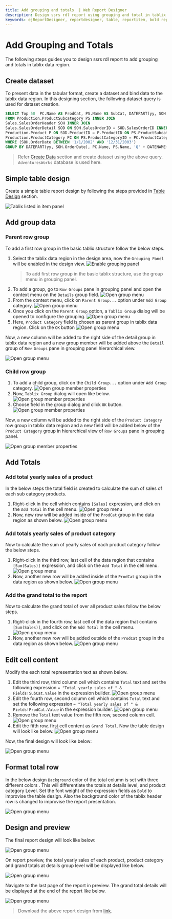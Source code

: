 ```yaml
---
title: Add grouping and totals  | Web Report Designer
description: Design ssrs rdl report using grouping and total in tablix data region, to display a list of records in the table format in Web Report Designer.
keywords: ejReportDesigner, reportdesigner, table, reportitem, bold reports, documentation, help, ej, user guide, demo, samples, bold reports, bold reporting
---
```


# Add Grouping and Totals

The following steps guides you to design ssrs rdl report to add grouping and totals in tablix data region.

## Create dataset

To present data in the tabular format, create a dataset and bind data to the tablix data region. In this designing section, the following dataset query is used for dataset creation.

```sql
SELECT Top 50  PC.Name AS ProdCat, PS.Name AS SubCat, DATEPART(yy, SOH.OrderDate) AS OrderYear, 'Q' + DATENAME(qq, SOH.OrderDate) AS OrderQtr,SUM(SOD.UnitPrice * SOD.OrderQty) AS Sales
FROM Production.ProductSubcategory PS INNER JOIN
Sales.SalesOrderHeader SOH INNER JOIN
Sales.SalesOrderDetail SOD ON SOH.SalesOrderID = SOD.SalesOrderID INNER JOIN
Production.Product P ON SOD.ProductID = P.ProductID ON PS.ProductSubcategoryID = P.ProductSubcategoryID INNER JOIN
Production.ProductCategory PC ON PS.ProductCategoryID = PC.ProductCategoryID
WHERE (SOH.OrderDate BETWEEN '1/1/2002' AND '12/31/2003')
GROUP BY DATEPART(yy, SOH.OrderDate), PC.Name, PS.Name, 'Q' + DATENAME(qq, SOH.OrderDate), PS.ProductSubcategoryID
```

> Refer [Create Data](./../../../manage-data/dataset/create-an-embedded-dataset/#create-an-embedded-dataset) section and create dataset using the above query. `AdventuresWorks` database is used here.

## Simple table design

Create a simple table report design by following the steps provided in [Table Design](./../../../report-items/tablix/design-ssrs-rdl-report-using-table/) section.

![Tablix listed in item panel](/static/assets/on-premise/images/report-designer/report-items/tablix-add-grouping-and-totals/initial-design.png)

## Add group data

### Parent row group

To add a first row group in the basic tablix structure follow the below steps.

1. Select the tablix data region in the design area, now the `Grouping Panel` will be enabled in the design view.
![Enable grouping panel](/static/assets/on-premise/images/report-designer/report-items/tablix-add-grouping-and-totals/enable-grouping-panel.png)
   > To add first row group in the basic tablix structure, use the group menu in grouping panel.
2. To add a  group, go to `Row Groups` pane in grouping panel and open the context menu on the `Details` group field.
![Open group menu](/static/assets/on-premise/images/report-designer/report-items/tablix-insert-or-delete-group/open-context-menu-in-details-group.png)
3. From the context menu, click on `Parent Group...` option under `Add Group` category.
![Open group menu](/static/assets/on-premise/images/report-designer/report-items/tablix-insert-or-delete-group/click-on-parent-group-option.png)
4. Once you click on the `Parent Group` option, a `Tablix Group` dialog will be opened to configure the grouping.
![Open group menu](/static/assets/on-premise/images/report-designer/report-items/tablix-insert-or-delete-group/tablix-group-dialog.png)
5. Here, `Product Category` field is chosen as parent group in tablix data region. Click on the `OK` button
![Open group menu](/static/assets/on-premise/images/report-designer/report-items/tablix-insert-or-delete-group/assign-field-for-parent-group.png)

Now, a new column will be added to the right side of the detail group in tablix data region and a new group member will be added above the `Detail` group of `Row Groups` pane in grouping panel hierarchical view.

![Open group menu](/static/assets/on-premise/images/report-designer/report-items/tablix-add-grouping-and-totals/add-parent-group-design-ouput.png)

### Child row group

1. To add a child group, click on the `Child Group...` option under `Add Group` category.
![Open group member properties](/static/assets/on-premise/images/report-designer/report-items/tablix-add-grouping-and-totals/open-child-group-context-menu.png)
2. Now, `Tablix Group` dialog will open like below.
![Open group member properties](/static/assets/on-premise/images/report-designer/report-items/tablix/tablix-group-dialog.png)
3. Choose field in the group dialog and click `OK` button.
![Open group member properties](/static/assets/on-premise/images/report-designer/report-items/tablix-add-grouping-and-totals/add-child-group.png)

Now, a new column will be added to the right side of the `Product Category` row group in tablix data region and a new field will be added below of the `Product Category` group in hierarchical view of `Row Groups` pane in grouping panel.

![Open group member properties](/static/assets/on-premise/images/report-designer/report-items/tablix-add-grouping-and-totals/add-child-group-design-ouput.png)

## Add Totals

### Add total yearly sales of a product

In the below steps the total field is created to calculate the sum of sales of each sub category products.

1. Right-click in the cell which contains `[Sales]` expression, and click on the `Add Total` in the cell menu.
![Open group menu](/static/assets/on-premise/images/report-designer/report-items/tablix-add-grouping-and-totals/select-cell-to-add-quarterly-sales.png)
2. Now, new row will be added inside of the `ProdCat` group in the data region as shown below.
![Open group menu](/static/assets/on-premise/images/report-designer/report-items/tablix-add-grouping-and-totals/quarterly-total-sales-new-total-row.png)

### Add totals yearly sales of product category

Now to calculate the sum of yearly sales of each product category follow the below steps.

1. Right-click in the third row, last cell of the data region that contains `[Sum(Sales)]` expression, and click on the `Add Total` in the cell menu.
![Open group menu](/static/assets/on-premise/images/report-designer/report-items/tablix-add-grouping-and-totals/yearly-total-sales.png)
2. Now, another new row will be added inside of the `ProdCat` group in the data region as shown below.
![Open group menu](/static/assets/on-premise/images/report-designer/report-items/tablix-add-grouping-and-totals/yearly-total-sales-new-total-row.png)

### Add the grand total to the report

Now to calculate the grand total of over all product sales follow the below steps.

1. Right-click in the fourth row, last cell of the data region that contains `[Sum(Sales)]`, and click on the `Add Total` in the cell menu.
![Open group menu](/static/assets/on-premise/images/report-designer/report-items/tablix-add-grouping-and-totals/total-sales.png)
2. Now, another new row will be added outside of the `ProdCat` group in the data region as shown below.
![Open group menu](/static/assets/on-premise/images/report-designer/report-items/tablix-add-grouping-and-totals/total-sales-design.png)

## Edit cell content

Modify the each total representation text as shown below.

1. Edit the third row, third column cell which contains `Total` text and set the following expression `= "Total yearly sales of " & Fields!SubCat.Value` in the expression builder.
![Open group menu](/static/assets/on-premise/images/report-designer/report-items/tablix-add-grouping-and-totals/set-expression-for-subcat-field.png)
2. Edit the fourth row, second column cell which contains `Total` text and set the following expression `= "Total yearly sales of " & Fields!ProdCat.Value` in the expression builder.
![Open group menu](/static/assets/on-premise/images/report-designer/report-items/tablix-add-grouping-and-totals/set-expression-for-prodcat-field.png)
3. Remove the `Total` text value from the fifth row, second column cell.
![Open group menu](/static/assets/on-premise/images/report-designer/report-items/tablix-add-grouping-and-totals/remove-cell-content.png)
4. Edit the fifth row, first cell content as  `Grand Total`. Now the table design will look like below.
![Open group menu](/static/assets/on-premise/images/report-designer/report-items/tablix-add-grouping-and-totals/edit-cell-content.png)

Now, the final design will look like below:

![Open group menu](/static/assets/on-premise/images/report-designer/report-items/tablix-add-grouping-and-totals/final-design-after-editing-cell-content.png)

## Format total row

In the below design `Background` color of the total column is set with three different colors . This will differentiate the totals at details level, and product category Level. Set the font weight of the expression fields as `Bold` to improvise the table design. Also the background color of the tablix header row is changed to improvise the report presentation.

![Open group menu](/static/assets/on-premise/images/report-designer/report-items/tablix-add-grouping-and-totals/format-total-row.png)

## Design and preview

The final report design will look like below:

![Open group menu](/static/assets/on-premise/images/report-designer/report-items/tablix-add-grouping-and-totals/final-report-design.png)

On report preview, the total yearly sales of each product, product category and grand totals at details group level will be displayed like below.

![Open group menu](/static/assets/on-premise/images/report-designer/report-items/tablix-add-grouping-and-totals/total-sales-preview.png)

Navigate to the last page of the report in preview. The grand total details will be displayed at the end of the report like below.

![Open group menu](/static/assets/on-premise/images/report-designer/report-items/tablix-add-grouping-and-totals/grand-total-design.png)

> Download the above report design from [link](https://github.com/boldreports/resources/tree/master/docs/tablix/add-grouping-and-totals-in-tablix-design.rdl).